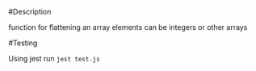 #Description

function for flattening an array
elements can be integers or other arrays


#Testing

Using jest run `jest test.js`